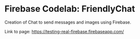 # Firebase Codelab: FriendlyChat

Creation of Chat to send messages and images using Firebase. 

Link to page:  https://testing-real-firebase.firebaseapp.com/
